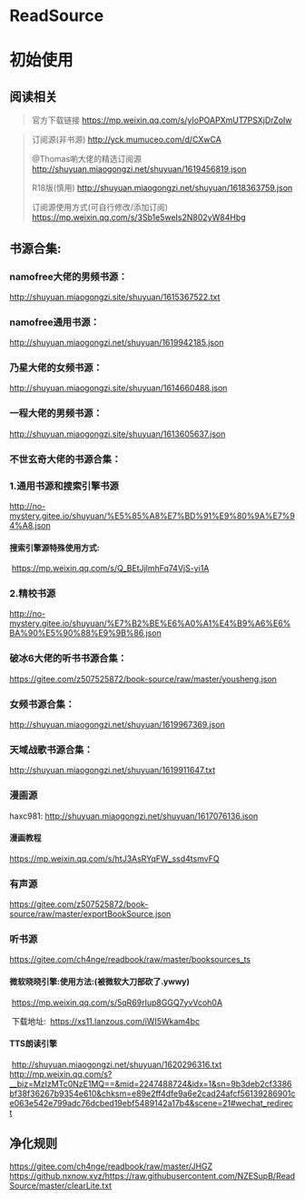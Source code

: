 # ReadSource

# 初始使用

## **阅读相关**

> 官方下载链接
> https://mp.weixin.qq.com/s/yIoPOAPXmUT7PSXjDrZoIw



> 订阅源(非书源)
> http://yck.mumuceo.com/d/CXwCA   
> 
> @Thomas喲大佬的精选订阅源
> http://shuyuan.miaogongzi.net/shuyuan/1619456819.json
> 
> R18版(慎用)
> http://shuyuan.miaogongzi.net/shuyuan/1618363759.json
> 
> 订阅源使用方式(可自行修改/添加订阅)
> https://mp.weixin.qq.com/s/3Sb1e5weIs2N802yW84Hbg



## 书源合集:

### namofree大佬的男频书源：

http://shuyuan.miaogongzi.site/shuyuan/1615367522.txt

### namofree通用书源：

http://shuyuan.miaogongzi.net/shuyuan/1619942185.json

### 乃星大佬的女频书源：

http://shuyuan.miaogongzi.site/shuyuan/1614660488.json

### 一程大佬的男频书源：

http://shuyuan.miaogongzi.site/shuyuan/1613605637.json

### 不世玄奇大佬的书源合集：
### 1.通用书源和搜索引擎书源

http://no-mystery.gitee.io/shuyuan/%E5%85%A8%E7%BD%91%E9%80%9A%E7%94%A8.json

#### 	搜索引擎源特殊使用方式:

​	 https://mp.weixin.qq.com/s/Q_BEtJjlmhFq74VjS-yi1A

### 2.精校书源

http://no-mystery.gitee.io/shuyuan/%E7%B2%BE%E6%A0%A1%E4%B9%A6%E6%BA%90%E5%90%88%E9%9B%86.json

### 破冰6大佬的听书书源合集：

https://gitee.com/z507525872/book-source/raw/master/yousheng.json

### 女频书源合集：

http://shuyuan.miaogongzi.net/shuyuan/1619967369.json

### 天域战歌书源合集：

http://shuyuan.miaogongzi.net/shuyuan/1619911647.txt


### 漫画源
haxc981:  http://shuyuan.miaogongzi.net/shuyuan/1617076136.json

#### 漫画教程

https://mp.weixin.qq.com/s/htJ3AsRYqFW_ssd4tsmvFQ



### 有声源

https://gitee.com/z507525872/book-source/raw/master/exportBookSource.json

### 听书源

https://gitee.com/ch4nge/readbook/raw/master/booksources_ts

#### 	微软晓晓引擎:使用方法:(被微软大刀部砍了.ywwy)

​	https://mp.weixin.qq.com/s/5qR69rIup8GGQ7yvVcoh0A

​	下载地址:
​	https://xs11.lanzous.com/iWI5Wkam4bc


#### 	TTS朗读引擎
​	http://shuyuan.miaogongzi.net/shuyuan/1620296316.txt
​	
​	http://mp.weixin.qq.com/s?__biz=MzIzMTc0NzE1MQ==&mid=2247488724&idx=1&sn=9b3deb2cf3386bf38f36267b9354e610&chksm=e89e2ff4dfe9a6e2cad24afcf56139286901ce063e542e799adc76dcbed19ebf5489142a17b4&scene=21#wechat_redirect

## 净化规则

https://gitee.com/ch4nge/readbook/raw/master/JHGZ
https://github.nxnow.xyz/https://raw.githubusercontent.com/NZESupB/ReadSource/master/clearLite.txt
